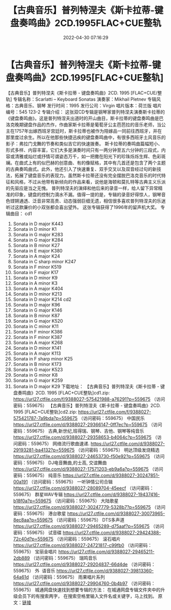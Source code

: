 ﻿---
title: 【古典音乐】普列特涅夫《斯卡拉蒂-键盘奏鸣曲》2CD.1995FLAC+CUE整轨
date: 2022-04-30 07:16:29
categories: 古典音乐、新世纪、纯音雅乐
tags: 纯音雅乐
---
# 【古典音乐】普列特涅夫《斯卡拉蒂-键盘奏鸣曲》2CD.1995[FLAC+CUE整轨]

【古典音乐】普列特涅夫《斯卡拉蒂 - 键盘奏鸣曲》2CD.
1995 [FLAC+CUE/整轨]
专辑名称：Scarlatti – Keyboard
Sonatas
演奏家：Mikhail
Pletnev
专辑风格：古典音乐、钢琴
发行时间：1995
发行公司：Virgin
唱片版本：荷兰版
唱片编号：545 123-2
专辑介绍：
这张双CD专辑是钢琴家普列特涅夫演奏斯卡拉蒂的《键盘奏鸣曲》。这是普列特涅夫出道时的开山曲目，斯卡拉蒂的键盘奏鸣曲是巴洛克晚期键盘作品的杰作，作曲家斯卡拉蒂是葡萄牙公主芭芭拉的音乐老师，当公主在1757年出嫁西班牙宫廷时，斯卡拉蒂也被作为陪嫁品一同前往西班牙，并在那里度过余生。所以在他那些快捷迅疾的键盘奏鸣曲中，有很多西班牙土风音乐的影子：弗拉门戈舞的节奏和类似吉它的快速拨奏。
斯卡拉蒂的奏鸣曲篇幅短小、形式多样、内容丰富，它们大多是演奏时间只有一两分钟至五六分钟的三段式，内容或清雅或灿烂或抒情可谓姿态万千，如一把撒在阳光下的珍珠烁烁生辉、色彩斑斓。在曲式上有的似巴赫的创意曲、有的像赋格，其中有几首还是包含了两个主题的古典奏鸣曲式。此外，他还引入了快速重复、双手交叉以及双音经过句的新技法，拓展了键盘音乐的表现力。虽然斯卡拉蒂还没有完全摆脱巴洛克音乐的时代特征和风格，不过从他带有新倾向的作品来看，说他是海顿和莫扎特等古典主义乐派的先驱应是当之无愧。
普列特涅夫的演绎和他后来的录音一样，给人留下异常精准的印象，键盘的控制力滴水不漏。值得一提的是，专辑的录音好得惊人，钢琴音色铿锵通透、泛音非常高贵、动态强弱巨细无遗，相信很多喜欢普列特涅夫的乐迷听过这款廉价的小双张都会喜出望外。
这张专辑获得了1996年的留声机大奖。
专辑曲目：
cd1
01. Sonata in D major
K443
02. Sonata in D minor
K1
03. Sonata in G major
K283
04. Sonata in G major
K284
05. Sonata in B minor
K27
06. Sonata in E major
K380
07. Sonata in A major
K24
08. Sonata in C sharp minor
K247
09. Sonata in F minor
K519
10. Sonata in F major
K17
11. Sonata in D minor
K9
12. Sonata in A minor
K3
13. Sonata in A major
K404
14. Sonata in D minor
K213
15. Sonata in D major
K214
cd2
01. Sonata in D major
K96
02. Sonata in G major
K146
03. Sonata in B minor
K87
04. Sonata in G major
K520
05. Sonata in C minor
K11
06. Sonata in F minor
K386
07. Sonata in F minor
K387
08. Sonata in A major
K268
09. Sonata in D minor
K141
10. Sonata in A major
K113
11. Sonata in F sharp minor
K25
12. Sonata in B minor
K173
13. Sonata in G major
K523
14. Sonata in G minor
K8
15. Sonata in G major
K259
16. Sonata in D major
K29
下载地址：
【古典音乐】普列特涅夫《斯卡拉蒂 - 键盘奏鸣曲》2CD. 1995 [FLAC+CUE整轨]cd1.zip: https://url27.ctfile.com/f/9388027-575421988-a76291?p=559675
（访问密码：559675）
【古典音乐】普列特涅夫《斯卡拉蒂 - 键盘奏鸣曲》2CD. 1995 [FLAC+CUE整轨]cd2.zip: https://url27.ctfile.com/f/9388027-575421787-7a9bda?p=559675
（访问密码：559675）
中国民乐
https://url27.ctfile.com/d/9388027-29366147-0ff7ec?p=559675
（访问密码：559675）
古典,新世纪,班得瑞、钢琴、吉他、钢琴等纯音乐
https://url27.ctfile.com/d/9388027-29358653-b4064c?p=559675
（访问密码：559675）
网络流行歌曲速递.
https://url27.ctfile.com/d/9388027-29193281-ba4132?p=559675
（访问密码：559675）
明达顶级发烧精选
https://url27.ctfile.com/d/9388027-24653730-f50e92?p=559675
（访问密码：559675）
DJ电音舞曲,的士高, 交谊舞曲
https://url27.ctfile.com/d/9388027-17571203-eb9a6a?p=559675
（访问密码：559675）
纯音乐
https://url27.ctfile.com/d/9388027-30247851-00a191
（访问密码：559675）
一听钟情公司合辑
https://url27.ctfile.com/d/9388027-28089704-45eecf
（访问密码：559675）
群星WAV专辑
https://url27.ctfile.com/d/9388027-19437416-b18f0a?p=559675
（访问密码：559675）
大陆歌星
https://url27.ctfile.com/d/9388027-30247779-5328b7?p=559675
（访问密码：559675）
港台歌星
https://url27.ctfile.com/d/9388027-30073965-8ec8aa?p=559675
（访问密码：559675）
DTS多声道
https://url27.ctfile.com/d/9388027-29465289-d75aaf?p=559675
（访问密码：559675）
试音碟
https://url27.ctfile.com/d/9388027-29424388-72c40d?p=559675
（访问密码：559675）
滚石唱片
https://url27.ctfile.com/d/9388027-24721817-c99fb0
（访问密码：559675）
宝丽金唱片
https://url27.ctfile.com/d/9388027-29465211-2db889
（访问密码：559675）
瑞鸣音乐
https://url27.ctfile.com/d/9388027-29204837-66d4de
（访问密码：559675）
外  语音乐
https://url27.ctfile.com/d/9388027-39813360-64a61d
（访问密码：559675）
雨果唱片系列
https://url27.ctfile.com/d/9388027-29904760-0b4b97
（访问密码：559675）
城通网盘快速找到想要专辑的方法：
在城通网盘专辑文件夹中的升级会员下的有搜索两字，
在搜索空格里输入文件名或关键字，马上找到。
原文：[链接](https://blog.sina.com.cn/s/blog_1647c7e7601030wxy.html)